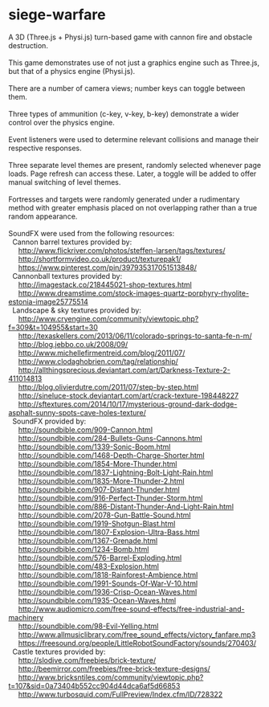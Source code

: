 # siege-warfare
A 3D (Three.js + Physi.js) turn-based game with cannon fire and obstacle destruction.</br></br>
This game demonstrates use of not just a graphics engine such as Three.js, but that of a physics engine (Physi.js).</br></br>
There are a number of camera views; number keys can toggle between them.</br></br>
Three types of ammunition (c-key, v-key, b-key) demonstrate a wider control over the physics engine.</br></br>
Event listeners were used to determine relevant collisions and manage their respective responses.</br></br>
Three separate level themes are present, randomly selected whenever page loads. Page refresh can access these. Later, a toggle will be added to offer manual switching of level themes.</br></br>
Fortresses and targets were randomly generated under a rudimentary method with greater emphasis placed on not overlapping rather than a true random appearance.</br></br>
SoundFX were used from the following resources:</br>
&nbsp;&nbsp;Cannon barrel textures provided by:</br>
&nbsp;&nbsp;&nbsp;&nbsp;&nbsp;http://www.flickriver.com/photos/steffen-larsen/tags/textures/</br>
&nbsp;&nbsp;&nbsp;&nbsp;&nbsp;http://shortformvideo.co.uk/product/texturepak1/</br>
&nbsp;&nbsp;&nbsp;&nbsp;&nbsp;https://www.pinterest.com/pin/397935317051513848/</br>
&nbsp;&nbsp;Cannonball textures provided by:</br>
&nbsp;&nbsp;&nbsp;&nbsp;&nbsp;http://imagestack.co/218445021-shop-textures.html</br>
&nbsp;&nbsp;&nbsp;&nbsp;&nbsp;http://www.dreamstime.com/stock-images-quartz-porphyry-rhyolite-estonia-image25775514</br>
&nbsp;&nbsp;Landscape & sky textures provided by:</br>
&nbsp;&nbsp;&nbsp;&nbsp;&nbsp;http://www.cryengine.com/community/viewtopic.php?f=309&t=104955&start=30</br>
&nbsp;&nbsp;&nbsp;&nbsp;&nbsp;http://texaskellers.com/2013/06/11/colorado-springs-to-santa-fe-n-m/</br>
&nbsp;&nbsp;&nbsp;&nbsp;&nbsp;http://blog.jebbo.co.uk/2008/09/</br>
&nbsp;&nbsp;&nbsp;&nbsp;&nbsp;http://www.michellefirmentreid.com/blog/2011/07/</br>
&nbsp;&nbsp;&nbsp;&nbsp;&nbsp;http://www.clodaghobrien.com/tag/relationship/</br>
&nbsp;&nbsp;&nbsp;&nbsp;&nbsp;http://allthingsprecious.deviantart.com/art/Darkness-Texture-2-411014813</br>
&nbsp;&nbsp;&nbsp;&nbsp;&nbsp;http://blog.olivierdutre.com/2011/07/step-by-step.html</br>
&nbsp;&nbsp;&nbsp;&nbsp;&nbsp;http://sineluce-stock.deviantart.com/art/crack-texture-198448227</br>
&nbsp;&nbsp;&nbsp;&nbsp;&nbsp;http://sftextures.com/2014/10/17/mysterious-ground-dark-dodge-asphalt-sunny-spots-cave-holes-texture/</br>
&nbsp;&nbsp;SoundFX provided by:</br>
&nbsp;&nbsp;&nbsp;&nbsp;&nbsp;http://soundbible.com/909-Cannon.html</br>
&nbsp;&nbsp;&nbsp;&nbsp;&nbsp;http://soundbible.com/284-Bullets-Guns-Cannons.html</br>
&nbsp;&nbsp;&nbsp;&nbsp;&nbsp;http://soundbible.com/1339-Sonic-Boom.html</br>
&nbsp;&nbsp;&nbsp;&nbsp;&nbsp;http://soundbible.com/1468-Depth-Charge-Shorter.html</br>
&nbsp;&nbsp;&nbsp;&nbsp;&nbsp;http://soundbible.com/1854-More-Thunder.html</br>
&nbsp;&nbsp;&nbsp;&nbsp;&nbsp;http://soundbible.com/1837-Lightning-Bolt-Light-Rain.html</br>
&nbsp;&nbsp;&nbsp;&nbsp;&nbsp;http://soundbible.com/1835-More-Thunder-2.html</br>
&nbsp;&nbsp;&nbsp;&nbsp;&nbsp;http://soundbible.com/907-Distant-Thunder.html</br>
&nbsp;&nbsp;&nbsp;&nbsp;&nbsp;http://soundbible.com/916-Perfect-Thunder-Storm.html</br>
&nbsp;&nbsp;&nbsp;&nbsp;&nbsp;http://soundbible.com/886-Distant-Thunder-And-Light-Rain.html</br>
&nbsp;&nbsp;&nbsp;&nbsp;&nbsp;http://soundbible.com/2078-Gun-Battle-Sound.html</br>
&nbsp;&nbsp;&nbsp;&nbsp;&nbsp;http://soundbible.com/1919-Shotgun-Blast.html</br>
&nbsp;&nbsp;&nbsp;&nbsp;&nbsp;http://soundbible.com/1807-Explosion-Ultra-Bass.html</br>
&nbsp;&nbsp;&nbsp;&nbsp;&nbsp;http://soundbible.com/1367-Grenade.html</br>
&nbsp;&nbsp;&nbsp;&nbsp;&nbsp;http://soundbible.com/1234-Bomb.html</br>
&nbsp;&nbsp;&nbsp;&nbsp;&nbsp;http://soundbible.com/576-Barrel-Exploding.html</br>
&nbsp;&nbsp;&nbsp;&nbsp;&nbsp;http://soundbible.com/483-Explosion.html</br>
&nbsp;&nbsp;&nbsp;&nbsp;&nbsp;http://soundbible.com/1818-Rainforest-Ambience.html</br>
&nbsp;&nbsp;&nbsp;&nbsp;&nbsp;http://soundbible.com/1991-Sounds-Of-War-V-10.html</br>
&nbsp;&nbsp;&nbsp;&nbsp;&nbsp;http://soundbible.com/1936-Crisp-Ocean-Waves.html</br>
&nbsp;&nbsp;&nbsp;&nbsp;&nbsp;http://soundbible.com/1935-Ocean-Waves.html</br>
&nbsp;&nbsp;&nbsp;&nbsp;&nbsp;http://www.audiomicro.com/free-sound-effects/free-industrial-and-machinery</br>
&nbsp;&nbsp;&nbsp;&nbsp;&nbsp;http://soundbible.com/98-Evil-Yelling.html</br>
&nbsp;&nbsp;&nbsp;&nbsp;&nbsp;http://www.allmusiclibrary.com/free_sound_effects/victory_fanfare.mp3</br>
&nbsp;&nbsp;&nbsp;&nbsp;&nbsp;https://freesound.org/people/LittleRobotSoundFactory/sounds/270403/</br>
&nbsp;&nbsp;Castle textures provided by:</br>
&nbsp;&nbsp;&nbsp;&nbsp;&nbsp;http://slodive.com/freebies/brick-texture/</br>
&nbsp;&nbsp;&nbsp;&nbsp;&nbsp;http://beemirror.com/freebies/free-brick-texture-designs/</br>
&nbsp;&nbsp;&nbsp;&nbsp;&nbsp;http://www.bricksntiles.com/community/viewtopic.php?t=107&sid=0a73404b552cc904d44dca6af5d66853</br>
&nbsp;&nbsp;&nbsp;&nbsp;&nbsp;http://www.turbosquid.com/FullPreview/Index.cfm/ID/728322</br>